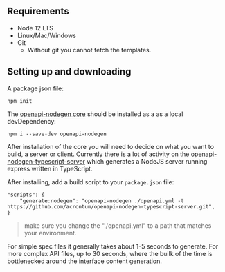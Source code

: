 ## Requirements
- Node 12 LTS
- Linux/Mac/Windows
- Git
  - Without git you cannot fetch the templates.

## Setting up and downloading
A package json file:
```
npm init
```

The [openapi-nodegen core](npmjs.com/package/openapi-nodegen) should be installed as a as a local devDependency:
```
npm i --save-dev openapi-nodegen
```

After installation of the core you will need to decide on what you want to build, a server or client. 
Currently there is a lot of activity on the [openapi-nodegen-typescript-server](https://github.com/acrontum/openapi-nodegen-typescript-server) which generates a NodeJS server running express written in TypeScript.

After installing, add a build script to your `package.json` file:
```
"scripts": {
    "generate:nodegen": "openapi-nodegen ./openapi.yml -t https://github.com/acrontum/openapi-nodegen-typescript-server.git",
}
```

> make sure you change the "./openapi.yml" to a path that matches your environment.

For simple spec files it generally takes about 1-5 seconds to generate. For more complex API files, up to 30 seconds, where the builk of the time is bottlenecked around the interface content generation.
